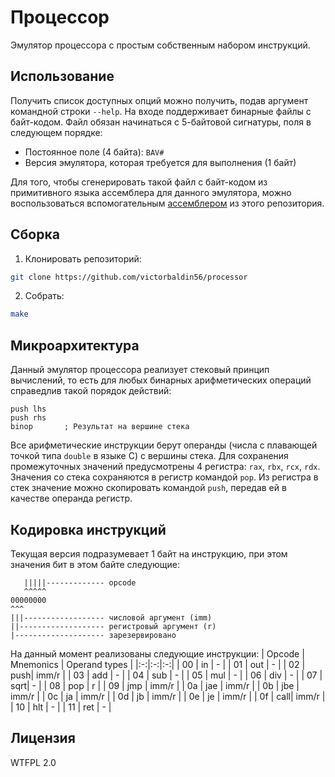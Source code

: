 # Процессор
Эмулятор процессора с простым собственным набором инструкций.

## Использование
Получить список доступных опций можно получить, подав аргумент командной
строки `--help`. На входе поддерживает бинарные файлы с байт-кодом.
Файл обязан начинаться с 5-байтовой сигнатуры, поля в следующем порядке:
* Постоянное поле (4 байта): `BAV#`
* Версия эмулятора, которая требуется для выполнения (1 байт)

Для того, чтобы сгенерировать такой файл с байт-кодом из примитивного
языка ассемблера для данного эмулятора, можно воспользоваться вспомогательным
[ассемблером](assembler/README.md) из этого репозитория.

## Сборка
1. Клонировать репозиторий:
```sh
git clone https://github.com/victorbaldin56/processor
```
2. Собрать:
```sh
make
```

## Микроархитектура
Данный эмулятор процессора реализует стековый принцип вычислений, то есть
для любых бинарных арифметических операций справедлив такой порядок действий:
```
push lhs
push rhs
binop       ; Результат на вершине стека
```
Все арифметические инструкции берут операнды (числа с плавающей точкой типа `double` в языке C)
с вершины стека. Для сохранения промежуточных значений предусмотрены 4 регистра: `rax`, `rbx`, `rcx`, `rdx`.
Значения со стека сохраняются в регистр командой `pop`. Из регистра в стек значение можно скопировать
командой `push`, передав ей в качестве операнда регистр.

## Кодировка инструкций
Текущая версия подразумевает 1 байт на инструкцию, при этом значения бит в этом байте следующие:
```
   |||||------------- opcode
   ^^^^^
00000000
^^^
|||------------------ числовой аргумент (imm)
||------------------- регистровый аргумент (r)
|-------------------- зарезервировано
```

На данный момент реализованы следующие инструкции:
| Opcode | Mnemonics | Operand types |
|:-:|:-:|:-:|
| 00   | in  |     - |
| 01   | out |     - |
| 02   | push| imm/r |
| 03   | add |     - |
| 04   | sub |     - |
| 05   | mul |     - |
| 06   | div |     - |
| 07   | sqrt|     - |
| 08   | pop |     r |
| 09   | jmp | imm/r |
| 0a   | jae | imm/r |
| 0b   | jbe | imm/r |
| 0c   | ja  | imm/r |
| 0d   | jb  | imm/r |
| 0e   | je  | imm/r |
| 0f   | call| imm/r |
| 10   | hlt |     - |
| 11   | ret |     - |

## Лицензия
WTFPL 2.0
